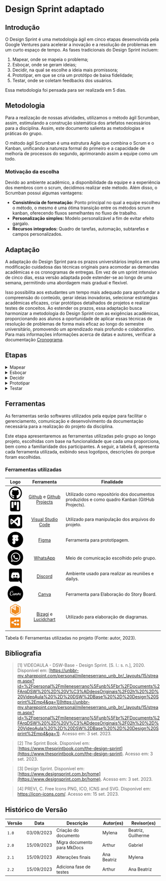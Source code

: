 # Design Sprint adaptado

## Introdução

O Design Sprint é uma metodologia ágil em cinco etapas desenvolvida pela Google Ventures para acelerar a inovação e a resolução de problemas em um curto espaço de tempo. As fases tradicionais do Design Sprint incluem: 

1. Mapear, onde se mapeia o problema;
2. Esboçar, onde se geram ideias;
3. Decidir, na qual se escolhe a ideia mais promissora;
4. Prototipar, em que se cria um protótipo de baixa fidelidade;
5. Testar, onde se coletam feedbacks dos usuários. 
  
Essa metodologia foi pensada para ser realizada em 5 dias.

## Metodologia

Para a realização de nossas atividades, utilizamos o método ágil Scrumban, assim, estimulando a construção sistemática 
dos artefatos necessários para a disciplina. Assim, este documento salienta as metodologias e práticas do grupo. 

O método ágil Scrumban é uma estrutura Agile que combina o Scrum e o Kanban, unificando a natureza formal do primeiro e 
a capacidade de melhoria de processos do segundo, aprimorando assim a equipe como um todo.

### Motivação da escolha

Devido ao ambiente acadêmico, a disponibilidade da equipe e a experiência dos membros com o scrum, decidimos realizar este método. Além disso, o Scrumban possui algumas vantagens:

- **Consistência de formatação:** Ponto principal no qual a equipe escolheu o método, o mesmo é uma ótima transição entre os métodos scrum e kanban, oferecendo fluxos semelhantes no fluxo de trabalho.
- **Personalização simples:** Modelo personalizável a fim de evitar efeito gargalo.
- **Recursos integrados:** Quadro de tarefas, automação, subtarefas e campos personalizados.

## Adaptação

A adaptação do Design Sprint para os prazos universitários implica em uma modificação cuidadosa das técnicas originais para acomodar as demandas acadêmicas e os cronogramas de entregas. Em vez de um sprint intensivo de cinco dias, essa versão adaptada pode estender-se ao longo de uma semana, permitindo uma abordagem mais gradual e flexível.

Isso possibilita aos estudantes um tempo mais adequado para aprofundar a compreensão do conteúdo, gerar ideias inovadoras, selecionar estratégias acadêmicas eficazes, criar protótipos detalhados de projetos e realizar testes de conceitos. Ao estender os prazos, essa adaptação busca harmonizar a metodologia do Design Sprint com as exigências acadêmicas, proporcionando aos alunos a oportunidade de aplicar essas técnicas de resolução de problemas de forma mais eficaz ao longo do semestre universitário, promovendo um aprendizado mais profundo e colaborativo.
Para mais informações informações acerca de datas e autores, verificar a documentação [Cronograma](../../cronograma.md). 


## Etapas


<details>
  <summary>Mapear</summary>
  <table>
    <thead>
      <tr>
        <td>Duração</td>
        <td>6 dias</td>
      <tr/>
      <tr>
        <td>Data</td>
        <td>06/09/2023 à 10/09/2023</td>
      </tr>
      <tr>
        <td>Ferramentas Utilizadas</td>
        <td>Discord, VS Code, Lucidchart, Canva</td>
      </tr>
      <tr>
        <td>Objetivo</td>
        <td>Elicitar requisitos</td>
      </tr>
      <tr>
        <td>Técnicas</td>
        <td><a href="./5W2H.html">5W2H:</a> Mylena <br><a href="./RichPicture.html">Rich Picture:</a>  Todos<br> <a href="./MapaMental.html">Mapa mental:</a> Beatriz<br><a href="./Brainstorm.html">Brainstorm:</a>  Guilherme, Arthur, Augusto, Samuel<br><a href="./Entrevista.html">Entrevista:</a>  Kauã<br><a href="./StoryBoard.html">Storyboard:</a>  Ana, Samuel, Beatriz, Augusto, Arthur </td>
      </tr>
    </thead>
  </table>
  <p>Tabela 1: Dados da fase Mapear (Fonte: Autores, 2023).</p>
</details>


<details>
  <summary>Esboçar</summary>
  <table>
    <thead>
     <tr>
        <td>Duração</td>
        <td>4 dias</td>
      <tr/>
      <tr>
        <td>Data</td>
        <td>10/09/2023 à 14/09/2023</td>
      </tr>
      <tr>
        <td>Ferramentas Utilizadas</td>
        <td>Bizagi, VS Code</td>
      </tr>
       <tr>
        <td>Objetivo</td>
        <td>Modelagem dos requisitos</td>
       <tr/>
       <tr>
        <td>Técnicas</td>
        <td><a href="./Backlog.html">Backlog:</a> Arthur <br><a href="./Lexicos.html">Léxicos:</a> Kauã e Beatriz<br><a href="./BPMN.html">BPMN:</a>  Bruno, Gabriel e Samuel</td>
      <tr/>       
  </table>
  <p>Tabela 2: Dados da fase Esboçar (Fonte: Autores, 2023).</p>
</details>

<details>
  <summary>Decidir</summary>
  <table>
    <thead>
     <tr>
        <td>Duração</td>
        <td>1 dia</td>
      <tr/>
      <tr>
        <td>Data</td>
        <td>12/09/2023 à 13/09/2023</td>
      </tr>
      <tr>
        <td>Ferramentas Utilizadas</td>
        <td>VS Code</td>
       <tr>
        <td>Objetivo</td>
        <td>Priorizar os requisitos elicitados</td>
      <tr/>
       <tr>
        <td>Técnicas</td>
        <td><a href="./TLS.html">Three Level Scale:</a> Kauã</td>
      <tr/>       
  </table>
  <p>Tabela 3: Dados da fase Decidir (Fonte: Autores, 2023).</p>
</details>

<details>
  <summary>Prototipar</summary>
  <table>
    <thead>
     <tr>
        <td>Duração</td>
        <td>3 dias</td>
      <tr/>
      <tr>
        <td>Data</td>
        <td>12/09/2023 à 14/09/2023</td>
      </tr>
      <tr>
        <td>Ferramentas Utilizadas</td>
        <td>Figma, VS Code</td>
       <tr>
        <td>Objetivo</td>
        <td>Elaborar um protótipo de acordo com os passos anterioes</td>
      <tr/>
       <tr>
        <td>Técnicas</td>
        <td><a href="./Prototipo.html">Protótipo de baixa fidelidade:</a> Ana Beatriz e Mylena</td>
      <tr/>       
  </table>
  <p>Tabela 4: Dados da fase Prototipar (Fonte: Autores, 2023).</p>
</details>

<details>
  <summary>Testar</summary>
  <table>
    <thead>
     <tr>
        <td>Duração</td>
        <td>1 dias</td>
      <tr/>
      <tr>
        <td>Data</td>
        <td>15/09/2023 à 15/09/2023</td>
      </tr>
      <tr>
        <td>Ferramentas Utilizadas</td>
        <td>Entrevista</td>
       <tr>
        <td>Objetivo</td>
        <td>Validar as fases anteriores</td>
      <tr/>
       <tr>
        <td>Técnicas</td>
        <td><a href="./EntrevistaValidacao.html">Entrevista de validação:</a> Arthur</td>
      <tr/>       
  </table>
  <p>Tabela 5: Dados da fase Testar (Fonte: Autores, 2023).</p>
</details>

## Ferramentas


As ferramentas serão softwares utilizados pela equipe para facilitar o gerenciamento, comunicação e desenvolvimento da documentação necessária para a realização do projeto da disciplina.

Este etapa apresentaremos as ferramentas utilizadas pelo grupo ao longo projeto, escolhidas com base na funcionalidade que cada uma proporciona, bem como a familiaridade dos participantes. A seguir, 
a tabela 6, apresenta cada ferramenta utilizada, exibindo seus logotipos, descrições do porque foram escolhidas. 


### Ferramentas utilizadas

|                                                            Logo                                                            |                                                                  Ferramenta                                                                  | Finalidade                                                                                   |
| :------------------------------------------------------------------------------------------------------------------------: | :------------------------------------------------------------------------------------------------------------------------------------------: | -------------------------------------------------------------------------------------------- |
|   <img src="assets/ferramentas/github_logo.png" width="42px" /> <img src="assets/ferramentas/kanban.png" width="35px" />   | [Github](https://github.com/UnBArqDsw2023-2/2023.2_G1_ProjetoAmazon) e [Github Projects](https://github.com/orgs/UnBArqDsw2023-2/projects/2) | Utilizado como repositório dos documentos produzidos e como quadro Kanban (GitHub Projects). |
|                               <img src="assets/ferramentas/vscode_logo.png" width="50px" />                                |                                             [Visual Studio Code](https://code.visualstudio.com)                                              | Utilizado para manipulação dos arquivos do projeto.                                          |
|                                <img src="assets/ferramentas/figma_logo.png" width="50px" />                                |                                                        [Figma](https://www.figma.com)                                                        | Ferramenta para prototipagem.                                                                |
|                              <img src="assets/ferramentas/whatsapp_logo.png" width="50px" />                               |                                                    [WhatsApp](https://www.whatsapp.com/)                                                     | Meio de comunicação escolhido pelo grupo.                                                    |
|                               <img src="assets/ferramentas/discord_icon.png" width="50px" />                               |                                                       [Discord](https://discord.com/)                                                        | Ambiente usado para realizar as reuniões e dailys.                                           |
|                                <img src="assets/ferramentas/canva_logo.png" width="50px" />                                |                                                        [Canva](https://www.canva.com)                                                        | Ferramenta para Elaboração do Story Board.                                                   |
| <img src="assets/ferramentas/bizagi_logo.png" width="38px" /> <img src="assets/ferramentas/lucidchart.png" width="38px" /> |                                    [Bizagi](https://bizagi.com) e   [Lucidchart](https://lucidchart.com)                                     | Utilizado para elaboração de diagramas.                                                      |

<div>
<p>Tabela 6: Ferramentas utilizadas no projeto (Fonte: autor, 2023). </p>
</div>


## Bibliografia

> [1] VIDEOAULA - DSW-Base - Design Sprint. [S. l.: s. n.], 2020. Disponível em: [https://unbbr-my.sharepoint.com/personal/mileneserrano_unb_br/_layouts/15/stream.aspx?id=%2Fpersonal%2Fmileneserrano%5Funb%5Fbr%2FDocuments%2FArqDSW%20%2D%20V%C3%ADdeosOriginais%2F02h%20%2D%20VideoAula%20%2D%20DSW%2DBase%20%2D%20Design%20Sprint%2Emp4&ga=1](https://unbbr-my.sharepoint.com/personal/mileneserrano_unb_br/_layouts/15/stream.aspx?id=%2Fpersonal%2Fmileneserrano%5Funb%5Fbr%2FDocuments%2FArqDSW%20%2D%20V%C3%ADdeosOriginais%2F02h%20%2D%20VideoAula%20%2D%20DSW%2DBase%20%2D%20Design%20Sprint%2Emp4&ga=1). Acesso em: 3 set. 2023.

> [2] The Sprint Book. Disponível em: [https://www.thesprintbook.com/the-design-sprint](https://www.thesprintbook.com/the-design-sprint). Acesso em: 3 set. 2023.

> [3] Design Sprint. Disponível em: [https://www.designsprint.com.br/home](https://www.designsprint.com.br/home). Acesso em: 3 set. 2023.

> [4] PREVI, C. Free Icons PNG, ICO, ICNS and SVG. Disponível em: <https://icon-icons.com/>. Acesso em: 15 set. 2023.


## Histórico de Versão

| Versão | Data       | Descrição                   | Autor(es)   | Revisor(es)        |
| ------ | ---------- | --------------------------- | ----------- | ------------------ |
| `1.0`  | 03/09/2023 | Criação do documento        | Mylena      | Beatriz, Guilherme |
| `2.0`  | 15/09/2023 | Migra documento para MkDocs | Arthur      | Gabriel            |
| `2.1`  | 15/09/2023 | Alterações finais           | Ana Beatriz | Mylena             |
| `2.2`  | 15/09/2023 | Adiciona fase de testes     | Arthur      | Ana Beatriz        |


